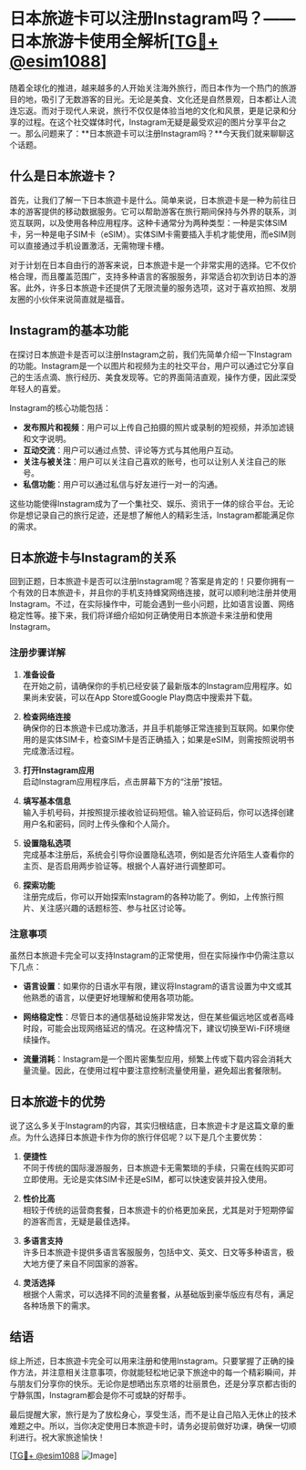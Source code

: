 # 日本旅遊卡可以注册Instagram吗？——日本旅游卡使用全解析[[TG💪+ @esim1088](https://t.me/s/esim1088)]

随着全球化的推进，越来越多的人开始关注海外旅行，而日本作为一个热门的旅游目的地，吸引了无数游客的目光。无论是美食、文化还是自然景观，日本都让人流连忘返。而对于现代人来说，旅行不仅仅是体验当地的文化和风景，更是记录和分享的过程。在这个社交媒体时代，Instagram无疑是最受欢迎的图片分享平台之一。那么问题来了：**日本旅遊卡可以注册Instagram吗？**今天我们就来聊聊这个话题。

## 什么是日本旅遊卡？

首先，让我们了解一下日本旅遊卡是什么。简单来说，日本旅遊卡是一种为前往日本的游客提供的移动数据服务。它可以帮助游客在旅行期间保持与外界的联系，浏览互联网，以及使用各种应用程序。这种卡通常分为两种类型：一种是实体SIM卡，另一种是电子SIM卡（eSIM）。实体SIM卡需要插入手机才能使用，而eSIM则可以直接通过手机设置激活，无需物理卡槽。

对于计划在日本自由行的游客来说，日本旅遊卡是一个非常实用的选择。它不仅价格合理，而且覆盖范围广，支持多种语言的客服服务，非常适合初次到访日本的游客。此外，许多日本旅遊卡还提供了无限流量的服务选项，这对于喜欢拍照、发朋友圈的小伙伴来说简直就是福音。

## Instagram的基本功能

在探讨日本旅遊卡是否可以注册Instagram之前，我们先简单介绍一下Instagram的功能。Instagram是一个以图片和视频为主的社交平台，用户可以通过它分享自己的生活点滴、旅行经历、美食发现等。它的界面简洁直观，操作方便，因此深受年轻人的喜爱。

Instagram的核心功能包括：
- **发布照片和视频**：用户可以上传自己拍摄的照片或录制的短视频，并添加滤镜和文字说明。
- **互动交流**：用户可以通过点赞、评论等方式与其他用户互动。
- **关注与被关注**：用户可以关注自己喜欢的账号，也可以让别人关注自己的账号。
- **私信功能**：用户可以通过私信与好友进行一对一的沟通。

这些功能使得Instagram成为了一个集社交、娱乐、资讯于一体的综合平台。无论你是想记录自己的旅行足迹，还是想了解他人的精彩生活，Instagram都能满足你的需求。

## 日本旅遊卡与Instagram的关系

回到正题，日本旅遊卡是否可以注册Instagram呢？答案是肯定的！只要你拥有一个有效的日本旅遊卡，并且你的手机支持蜂窝网络连接，就可以顺利地注册并使用Instagram。不过，在实际操作中，可能会遇到一些小问题，比如语言设置、网络稳定性等。接下来，我们将详细介绍如何正确使用日本旅遊卡来注册和使用Instagram。

### 注册步骤详解

1. **准备设备**  
   在开始之前，请确保你的手机已经安装了最新版本的Instagram应用程序。如果尚未安装，可以在App Store或Google Play商店中搜索并下载。

2. **检查网络连接**  
   确保你的日本旅遊卡已成功激活，并且手机能够正常连接到互联网。如果你使用的是实体SIM卡，检查SIM卡是否正确插入；如果是eSIM，则需按照说明书完成激活过程。

3. **打开Instagram应用**  
   启动Instagram应用程序后，点击屏幕下方的“注册”按钮。

4. **填写基本信息**  
   输入手机号码，并按照提示接收验证码短信。输入验证码后，你可以选择创建用户名和密码，同时上传头像和个人简介。

5. **设置隐私选项**  
   完成基本注册后，系统会引导你设置隐私选项，例如是否允许陌生人查看你的主页、是否启用两步验证等。根据个人喜好进行调整即可。

6. **探索功能**  
   注册完成后，你可以开始探索Instagram的各种功能了。例如，上传旅行照片、关注感兴趣的话题标签、参与社区讨论等。

### 注意事项

虽然日本旅遊卡完全可以支持Instagram的正常使用，但在实际操作中仍需注意以下几点：

- **语言设置**：如果你的日语水平有限，建议将Instagram的语言设置为中文或其他熟悉的语言，以便更好地理解和使用各项功能。
  
- **网络稳定性**：尽管日本的通信基础设施非常发达，但在某些偏远地区或者高峰时段，可能会出现网络延迟的情况。在这种情况下，建议切换至Wi-Fi环境继续操作。

- **流量消耗**：Instagram是一个图片密集型应用，频繁上传或下载内容会消耗大量流量。因此，在使用过程中要注意控制流量使用量，避免超出套餐限制。

## 日本旅遊卡的优势

说了这么多关于Instagram的内容，其实归根结底，日本旅遊卡才是这篇文章的重点。为什么选择日本旅遊卡作为你的旅行伴侣呢？以下是几个主要优势：

1. **便捷性**  
   不同于传统的国际漫游服务，日本旅遊卡无需繁琐的手续，只需在线购买即可立即使用。无论是实体SIM卡还是eSIM，都可以快速安装并投入使用。

2. **性价比高**  
   相较于传统的运营商套餐，日本旅遊卡的价格更加亲民，尤其是对于短期停留的游客而言，无疑是最佳选择。

3. **多语言支持**  
   许多日本旅遊卡提供多语言客服服务，包括中文、英文、日文等多种语言，极大地方便了来自不同国家的游客。

4. **灵活选择**  
   根据个人需求，可以选择不同的流量套餐，从基础版到豪华版应有尽有，满足各种场景下的需求。

## 结语

综上所述，日本旅遊卡完全可以用来注册和使用Instagram。只要掌握了正确的操作方法，并注意相关注意事项，你就能轻松地记录下旅途中的每一个精彩瞬间，并与朋友们分享你的快乐。无论你是想晒出东京塔的壮丽景色，还是分享京都古街的宁静氛围，Instagram都会是你不可或缺的好帮手。

最后提醒大家，旅行是为了放松身心，享受生活，而不是让自己陷入无休止的技术难题之中。所以，当你决定使用日本旅遊卡时，请务必提前做好功课，确保一切顺利进行。祝大家旅途愉快！

[[TG💪+ @esim1088](https://t.me/s/esim1088) ![Image](https://i.postimg.cc/4NQfJmqS/Snipaste-2025-05-13-00-14-12.png)]